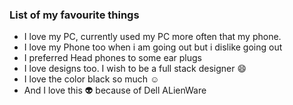 ### List of my favourite things
* I love my PC, currently used my PC more often that my phone.
* I love my Phone too when i am going out but i dislike going out
* I preferred Head phones to some ear plugs
* I love designs too. I wish to be a full stack designer :smile:
* I love the color black so much :relaxed:
* And I love this :alien: because of Dell ALienWare
